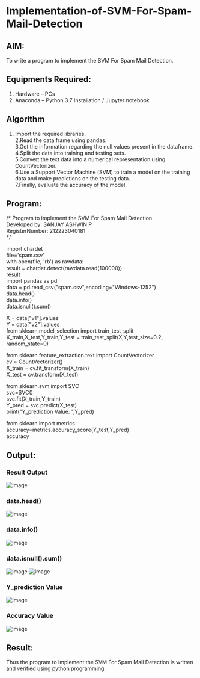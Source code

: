# Implementation-of-SVM-For-Spam-Mail-Detection

## AIM:
To write a program to implement the SVM For Spam Mail Detection.

## Equipments Required:
1. Hardware – PCs
2. Anaconda – Python 3.7 Installation / Jupyter notebook

## Algorithm
1. Import the required libraries.    
2.Read the data frame using pandas.    
3.Get the information regarding the null values present in the dataframe.    
4.Split the data into training and testing sets.    
5.Convert the text data into a numerical representation using CountVectorizer.     
6.Use a Support Vector Machine (SVM) to train a model on the training data and make predictions on the testing data.    
7.Finally, evaluate the accuracy of the model.

## Program:
/*
Program to implement the SVM For Spam Mail Detection.    
Developed by: SANJAY ASHWIN P    
RegisterNumber: 212223040181     
*/

import chardet     
file='spam.csv'      
with open(file, 'rb') as rawdata:     
    result = chardet.detect(rawdata.read(100000))    
result    
import pandas as pd    
data = pd.read_csv("spam.csv",encoding="Windows-1252")    
data.head()    
data.info()    
data.isnull().sum()   

X = data["v1"].values    
Y = data["v2"].values    
from sklearn.model_selection import train_test_split     
X_train,X_test,Y_train,Y_test = train_test_split(X,Y,test_size=0.2, random_state=0)    

from sklearn.feature_extraction.text import CountVectorizer   
cv = CountVectorizer()    
X_train = cv.fit_transform(X_train)    
X_test = cv.transform(X_test)    

from sklearn.svm import SVC     
svc=SVC()    
svc.fit(X_train,Y_train)   
Y_pred = svc.predict(X_test)    
print("Y_prediction Value: ",Y_pred)   

from sklearn import metrics    
accuracy=metrics.accuracy_score(Y_test,Y_pred)    
accuracy   



## Output:

### Result Output   
![image](https://github.com/sanjayashwinP/Implementation-of-SVM-For-Spam-Mail-Detection/assets/147473265/1d6152c3-5724-44c3-b02a-62dcb39a92a5)
### data.head()    
![image](https://github.com/sanjayashwinP/Implementation-of-SVM-For-Spam-Mail-Detection/assets/147473265/3ff23046-1d9c-46e5-98bd-32a9fe0a9bab)
### data.info()    
![image](https://github.com/sanjayashwinP/Implementation-of-SVM-For-Spam-Mail-Detection/assets/147473265/79c5aace-560b-4bc8-8721-668f6084446e)

### data.isnull().sum()    
![image](https://github.com/sanjayashwinP/Implementation-of-SVM-For-Spam-Mail-Detection/assets/147473265/cbf08416-c8f7-4de4-8658-0276c97d0526)
![image](https://github.com/sanjayashwinP/Implementation-of-SVM-For-Spam-Mail-Detection/assets/147473265/0a1217e0-fa3c-4f3f-bce8-bbf725dae9e1)

### Y_prediction Value    
![image](https://github.com/sanjayashwinP/Implementation-of-SVM-For-Spam-Mail-Detection/assets/147473265/8e300a9c-70c5-4b66-8524-672bb96b3bc1)

### Accuracy Value   
![image](https://github.com/sanjayashwinP/Implementation-of-SVM-For-Spam-Mail-Detection/assets/147473265/8956be96-b15f-422d-918b-3c77de4f8b5f)

## Result:
Thus the program to implement the SVM For Spam Mail Detection is written and verified using python programming.
